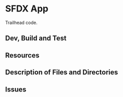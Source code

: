 # SFDX App

Trailhead code.

## Dev, Build and Test

## Resources

## Description of Files and Directories

## Issues
